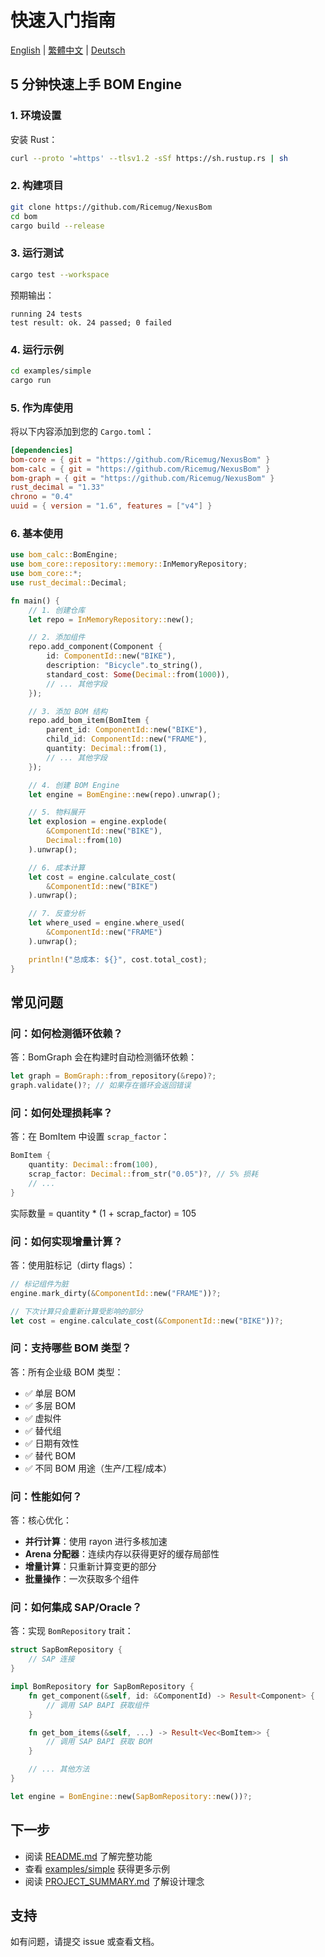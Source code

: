 # 快速入门指南

[English](../QUICKSTART.md) | [繁體中文](./QUICKSTART.zh-TW.md) | [Deutsch](./QUICKSTART.de.md)

## 5 分钟快速上手 BOM Engine

### 1. 环境设置

安装 Rust：
```bash
curl --proto '=https' --tlsv1.2 -sSf https://sh.rustup.rs | sh
```

### 2. 构建项目

```bash
git clone https://github.com/Ricemug/NexusBom
cd bom
cargo build --release
```

### 3. 运行测试

```bash
cargo test --workspace
```

预期输出：
```
running 24 tests
test result: ok. 24 passed; 0 failed
```

### 4. 运行示例

```bash
cd examples/simple
cargo run
```

### 5. 作为库使用

将以下内容添加到您的 `Cargo.toml`：

```toml
[dependencies]
bom-core = { git = "https://github.com/Ricemug/NexusBom" }
bom-calc = { git = "https://github.com/Ricemug/NexusBom" }
bom-graph = { git = "https://github.com/Ricemug/NexusBom" }
rust_decimal = "1.33"
chrono = "0.4"
uuid = { version = "1.6", features = ["v4"] }
```

### 6. 基本使用

```rust
use bom_calc::BomEngine;
use bom_core::repository::memory::InMemoryRepository;
use bom_core::*;
use rust_decimal::Decimal;

fn main() {
    // 1. 创建仓库
    let repo = InMemoryRepository::new();

    // 2. 添加组件
    repo.add_component(Component {
        id: ComponentId::new("BIKE"),
        description: "Bicycle".to_string(),
        standard_cost: Some(Decimal::from(1000)),
        // ... 其他字段
    });

    // 3. 添加 BOM 结构
    repo.add_bom_item(BomItem {
        parent_id: ComponentId::new("BIKE"),
        child_id: ComponentId::new("FRAME"),
        quantity: Decimal::from(1),
        // ... 其他字段
    });

    // 4. 创建 BOM Engine
    let engine = BomEngine::new(repo).unwrap();

    // 5. 物料展开
    let explosion = engine.explode(
        &ComponentId::new("BIKE"),
        Decimal::from(10)
    ).unwrap();

    // 6. 成本计算
    let cost = engine.calculate_cost(
        &ComponentId::new("BIKE")
    ).unwrap();

    // 7. 反查分析
    let where_used = engine.where_used(
        &ComponentId::new("FRAME")
    ).unwrap();

    println!("总成本: ${}", cost.total_cost);
}
```

## 常见问题

### 问：如何检测循环依赖？

答：BomGraph 会在构建时自动检测循环依赖：

```rust
let graph = BomGraph::from_repository(&repo)?;
graph.validate()?; // 如果存在循环会返回错误
```

### 问：如何处理损耗率？

答：在 BomItem 中设置 `scrap_factor`：

```rust
BomItem {
    quantity: Decimal::from(100),
    scrap_factor: Decimal::from_str("0.05")?, // 5% 损耗
    // ...
}
```

实际数量 = quantity * (1 + scrap_factor) = 105

### 问：如何实现增量计算？

答：使用脏标记（dirty flags）：

```rust
// 标记组件为脏
engine.mark_dirty(&ComponentId::new("FRAME"))?;

// 下次计算只会重新计算受影响的部分
let cost = engine.calculate_cost(&ComponentId::new("BIKE"))?;
```

### 问：支持哪些 BOM 类型？

答：所有企业级 BOM 类型：

- ✅ 单层 BOM
- ✅ 多层 BOM
- ✅ 虚拟件
- ✅ 替代组
- ✅ 日期有效性
- ✅ 替代 BOM
- ✅ 不同 BOM 用途（生产/工程/成本）

### 问：性能如何？

答：核心优化：

- **并行计算**：使用 rayon 进行多核加速
- **Arena 分配器**：连续内存以获得更好的缓存局部性
- **增量计算**：只重新计算变更的部分
- **批量操作**：一次获取多个组件

### 问：如何集成 SAP/Oracle？

答：实现 `BomRepository` trait：

```rust
struct SapBomRepository {
    // SAP 连接
}

impl BomRepository for SapBomRepository {
    fn get_component(&self, id: &ComponentId) -> Result<Component> {
        // 调用 SAP BAPI 获取组件
    }

    fn get_bom_items(&self, ...) -> Result<Vec<BomItem>> {
        // 调用 SAP BAPI 获取 BOM
    }

    // ... 其他方法
}

let engine = BomEngine::new(SapBomRepository::new())?;
```

## 下一步

- 阅读 [README.md](README.md) 了解完整功能
- 查看 [examples/simple](examples/simple) 获得更多示例
- 阅读 [PROJECT_SUMMARY.md](PROJECT_SUMMARY.md) 了解设计理念

## 支持

如有问题，请提交 issue 或查看文档。
